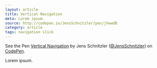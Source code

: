```yaml
---
layout: article
title: Vertical Navigation
meta: Lorem ipsum.
source: http://codepen.io/JensSchnitzler/pen/jVwwdB
category: article
tags: navigation slick
---
```


<p data-height="265" data-theme-id="light" data-slug-hash="jVwwdB" data-default-tab="result" data-user="JensSchnitzler" data-embed-version="2" data-pen-title="Vertical Navigation" data-preview="true" class="codepen">See the Pen <a href="http://codepen.io/JensSchnitzler/pen/jVwwdB/">Vertical Navigation</a> by Jens Schnitzler (<a href="http://codepen.io/JensSchnitzler">@JensSchnitzler</a>) on <a href="http://codepen.io">CodePen</a>.</p>
<script async src="https://production-assets.codepen.io/assets/embed/ei.js"></script>

Lorem ipsum.

